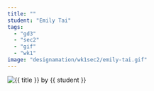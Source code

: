 ```yaml
---
title: ""
student: "Emily Tai"
tags:
  - "gd3"
  - "sec2"
  - "gif"
  - "wk1"
image: "designamation/wk1sec2/emily-tai.gif"
---
```


<img src="{{urls.media}}/{{ image }}" alt="{{ title }}"/>
by {{ student }}

